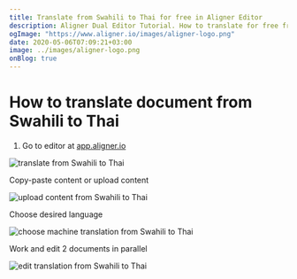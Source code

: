 ```yaml
---
title: Translate from Swahili to Thai for free in Aligner Editor
description: Aligner Dual Editor Tutorial. How to translate for free from Swahili to Thai. Aligner is multilingual document management platform. 
ogImage: "https://www.aligner.io/images/aligner-logo.png"
date: 2020-05-06T07:09:21+03:00
image: ../images/aligner-logo.png
onBlog: true
---
```


# How to translate document from Swahili to Thai

1. Go to editor at [app.aligner.io](https://app.aligner.io "Aligner App web page")

![translate from Swahili to Thai](../aligner-blank-editor.png "translate from Swahili to Thai")

Copy-paste content or upload content

![upload content from Swahili to Thai](../aligner-uploaded-document.png "upload content from Swahili to Thai")

Choose desired language

![choose machine translation from Swahili to Thai](../aligner-language-dropdown.png "choose machine translation from Swahili to Thai")

Work and edit 2 documents in parallel

![edit translation from Swahili to Thai](../aligner-double-sitded-editor.png "edit translation from Swahili to Thai")

